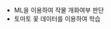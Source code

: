 - ML을 이용하여 작물 개화여부 판단
- 토마토 꽃 데이터를 이용하여 학습
  
    


<!---
ChaeJiHoon/ChaeJiHoon is a ✨ special ✨ repository because its `README.md` (this file) appears on your GitHub profile.
You can click the Preview link to take a look at your changes.
--->
